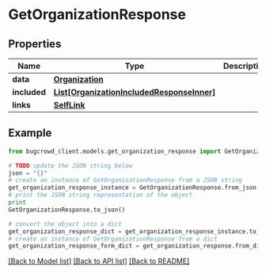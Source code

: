 # GetOrganizationResponse


## Properties

Name | Type | Description | Notes
------------ | ------------- | ------------- | -------------
**data** | [**Organization**](Organization.md) |  | 
**included** | [**List[OrganizationIncludedResponseInner]**](OrganizationIncludedResponseInner.md) |  | [optional] 
**links** | [**SelfLink**](SelfLink.md) |  | [optional] 

## Example

```python
from bugcrowd_client.models.get_organization_response import GetOrganizationResponse

# TODO update the JSON string below
json = "{}"
# create an instance of GetOrganizationResponse from a JSON string
get_organization_response_instance = GetOrganizationResponse.from_json(json)
# print the JSON string representation of the object
print
GetOrganizationResponse.to_json()

# convert the object into a dict
get_organization_response_dict = get_organization_response_instance.to_dict()
# create an instance of GetOrganizationResponse from a dict
get_organization_response_form_dict = get_organization_response.from_dict(get_organization_response_dict)
```
[[Back to Model list]](../README.md#documentation-for-models) [[Back to API list]](../README.md#documentation-for-api-endpoints) [[Back to README]](../README.md)


